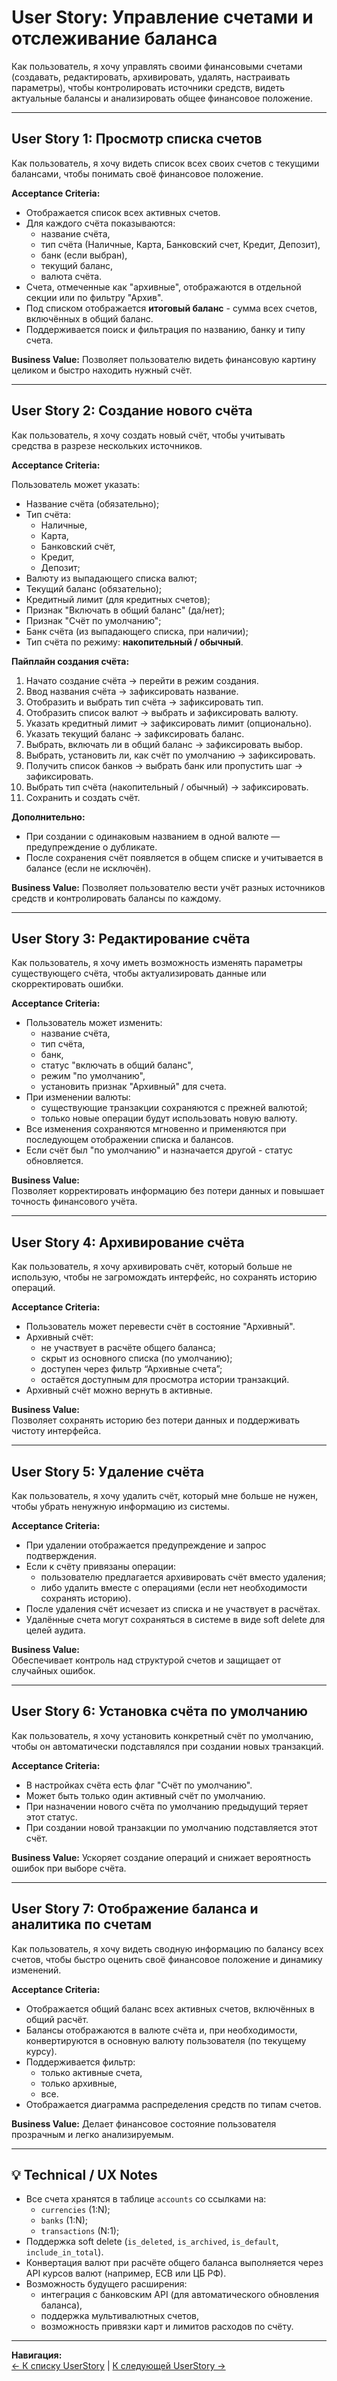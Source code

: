 # User Story: Управление счетами и отслеживание баланса

Как пользователь, я хочу управлять своими финансовыми счетами (создавать, редактировать, архивировать, удалять, настраивать параметры),
чтобы контролировать источники средств, видеть актуальные балансы и анализировать общее финансовое положение.

---

## User Story 1: Просмотр списка счетов

Как пользователь, я хочу видеть список всех своих счетов с текущими балансами, чтобы понимать своё финансовое положение.

**Acceptance Criteria:**

- Отображается список всех активных счетов.
- Для каждого счёта показываются:
  - название счёта,
  - тип счёта (Наличные, Карта, Банковский счет, Кредит, Депозит),
  - банк (если выбран),
  - текущий баланс,
  - валюта счёта.
- Счета, отмеченные как "архивные", отображаются в отдельной секции или по фильтру "Архив".
- Под списком отображается **итоговый баланс** - сумма всех счетов, включённых в общий баланс.
- Поддерживается поиск и фильтрация по названию, банку и типу счета.

**Business Value:**
Позволяет пользователю видеть финансовую картину целиком и быстро находить нужный счёт.

---

## User Story 2: Создание нового счёта

Как пользователь, я хочу создать новый счёт, чтобы учитывать средства в разрезе нескольких источников.

**Acceptance Criteria:**

Пользователь может указать:
- Название счёта (обязательно);
- Тип счёта:
  - Наличные,
  - Карта,
  - Банковский счёт,
  - Кредит,
  - Депозит;
- Валюту из выпадающего списка валют;
- Текущий баланс (обязательно);
- Кредитный лимит (для кредитных счетов);
- Признак "Включать в общий баланс" (да/нет);
- Признак "Счёт по умолчанию";
- Банк счёта (из выпадающего списка, при наличии);
- Тип счёта по режиму: **накопительный / обычный**.

**Пайплайн создания счёта:**
1. Начато создание счёта → перейти в режим создания.
2. Ввод названия счёта → зафиксировать название.
3. Отобразить и выбрать тип счёта → зафиксировать тип.
4. Отобразить список валют → выбрать и зафиксировать валюту.
5. Указать кредитный лимит → зафиксировать лимит (опционально).
6. Указать текущий баланс → зафиксировать баланс.
7. Выбрать, включать ли в общий баланс → зафиксировать выбор.
8. Выбрать, установить ли, как счёт по умолчанию → зафиксировать.
9. Получить список банков → выбрать банк или пропустить шаг → зафиксировать.
10. Выбрать тип счёта (накопительный / обычный) → зафиксировать.
11. Сохранить и создать счёт.

**Дополнительно:**
- При создании с одинаковым названием в одной валюте — предупреждение о дубликате.
- После сохранения счёт появляется в общем списке и учитывается в балансе (если не исключён).

**Business Value:**
Позволяет пользователю вести учёт разных источников средств и контролировать балансы по каждому.

---

## User Story 3: Редактирование счёта

Как пользователь, я хочу иметь возможность изменять параметры существующего счёта, чтобы актуализировать данные или скорректировать ошибки.

**Acceptance Criteria:**

- Пользователь может изменить:
  - название счёта,
  - тип счёта,
  - банк,
  - статус "включать в общий баланс",
  - режим "по умолчанию",
  - установить признак "Архивный" для счета.
- При изменении валюты:
  - существующие транзакции сохраняются с прежней валютой;
  - только новые операции будут использовать новую валюту.
- Все изменения сохраняются мгновенно и применяются при последующем отображении списка и балансов.
- Если счёт был "по умолчанию" и назначается другой - статус обновляется.

**Business Value:**  
Позволяет корректировать информацию без потери данных и повышает точность финансового учёта.

---

## User Story 4: Архивирование счёта

Как пользователь, я хочу архивировать счёт, который больше не использую, чтобы не загромождать интерфейс, но сохранять историю операций.

**Acceptance Criteria:**

- Пользователь может перевести счёт в состояние "Архивный".
- Архивный счёт:
  - не участвует в расчёте общего баланса;
  - скрыт из основного списка (по умолчанию);
  - доступен через фильтр “Архивные счета”;
  - остаётся доступным для просмотра истории транзакций.
- Архивный счёт можно вернуть в активные.

**Business Value:**  
Позволяет сохранять историю без потери данных и поддерживать чистоту интерфейса.

---

## User Story 5: Удаление счёта

Как пользователь, я хочу удалить счёт, который мне больше не нужен, чтобы убрать ненужную информацию из системы.

**Acceptance Criteria:**

- При удалении отображается предупреждение и запрос подтверждения.
- Если к счёту привязаны операции:
  - пользователю предлагается архивировать счёт вместо удаления;
  - либо удалить вместе с операциями (если нет необходимости сохранять историю).
- После удаления счёт исчезает из списка и не участвует в расчётах.
- Удалённые счета могут сохраняться в системе в виде soft delete для целей аудита.

**Business Value:**  
Обеспечивает контроль над структурой счетов и защищает от случайных ошибок.

---

## User Story 6: Установка счёта по умолчанию

Как пользователь, я хочу установить конкретный счёт по умолчанию, чтобы он автоматически подставлялся при создании новых транзакций.

**Acceptance Criteria:**

- В настройках счёта есть флаг "Счёт по умолчанию".
- Может быть только один активный счёт по умолчанию.
- При назначении нового счёта по умолчанию предыдущий теряет этот статус.
- При создании новой транзакции по умолчанию подставляется этот счёт.

**Business Value:**
Ускоряет создание операций и снижает вероятность ошибок при выборе счёта.

---

## User Story 7: Отображение баланса и аналитика по счетам

Как пользователь, я хочу видеть сводную информацию по балансу всех счетов, чтобы быстро оценить своё финансовое положение и динамику изменений.

**Acceptance Criteria:**

- Отображается общий баланс всех активных счетов, включённых в общий расчёт.
- Балансы отображаются в валюте счёта и, при необходимости, конвертируются в основную валюту пользователя (по текущему курсу).
- Поддерживается фильтр:
  - только активные счета,
  - только архивные,
  - все.
- Отображается диаграмма распределения средств по типам счетов.

**Business Value:**
Делает финансовое состояние пользователя прозрачным и легко анализируемым.

---

## 💡 Technical / UX Notes

- Все счета хранятся в таблице `accounts` со ссылками на:
  - `currencies` (1:N);
  - `banks` (1:N);
  - `transactions` (N:1);
- Поддержка soft delete (`is_deleted`, `is_archived`, `is_default`, `include_in_total`).
- Конвертация валют при расчёте общего баланса выполняется через API курсов валют (например, ECB или ЦБ РФ).
- Возможность будущего расширения:
  - интеграция с банковским API (для автоматического обновления баланса),
  - поддержка мультивалютных счетов,
  - возможность привязки карт и лимитов расходов по счёту.

---

**Навигация:**  
[← К списку UserStory](../UserStory.md) | [К следующей UserStory →](./UserStory.Categories.md)